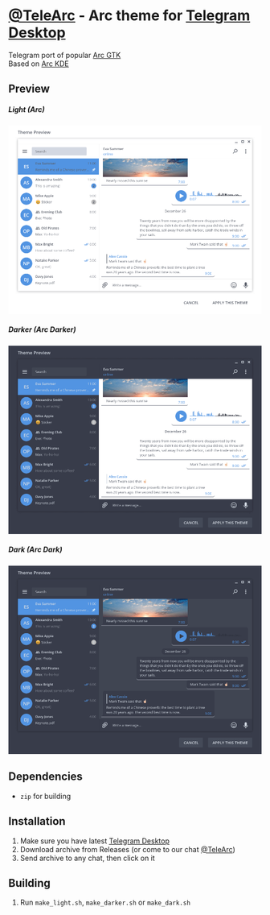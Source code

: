 # [@TeleArc][telegram_channel] - Arc theme for [Telegram Desktop][telegram_desktop]
Telegram port of popular [Arc GTK][arc_gtk]  
Based on [Arc KDE][arc_kde]

## Preview
##### Light (Arc)
![Light preview][telearc_light]
##### Darker (Arc Darker)
![Dark preview][telearc_darker]
##### Dark (Arc Dark)
![Dark preview][telearc_dark]

## Dependencies
- `zip` for building

## Installation
1. Make sure you have latest [Telegram Desktop][telegram_desktop]
2. Download archive from Releases (or come to our chat [@TeleArc][telegram_channel])
3. Send archive to any chat, then click on it

## Building
1. Run `make_light.sh`, `make_darker.sh` or `make_dark.sh`

[telegram_desktop]: https://desktop.telegram.org
[telearc_light]: https://raw.githubusercontent.com/MrYadro/TeleArc/master/light_preview.png
[telearc_dark]: https://raw.githubusercontent.com/MrYadro/TeleArc/master/dark_preview.png
[telearc_darker]: https://raw.githubusercontent.com/MrYadro/TeleArc/master/darker_preview.png
[arc_gtk]: https://github.com/horst3180/arc-theme
[arc_kde]: https://github.com/PapirusDevelopmentTeam/arc-kde
[telegram_channel]: https://t.me/TeleArc
